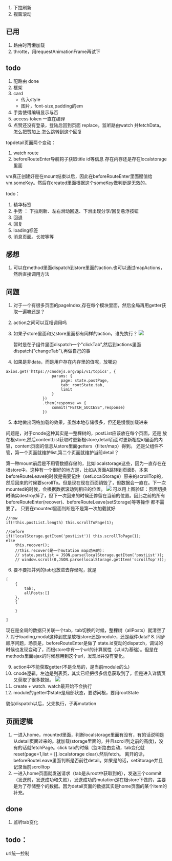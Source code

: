1. 下拉刷新
2. 视窗滚动

## 已用
1. 路由时再懒加载
2. throtte，用requestAnimationFrame再试下

## todo
1. 配路由 done
2. 框架
3. card
    - 传入style 
    - 图片，font-size,padding的em
4. 手势使得编辑显示与否
5. access token 一直在编译
6. 点赞还没有登录，登陆后回到页面 replace。监听路由watch 并fetchData。怎么把赞加上.怎么跳转到这个回复


topdetail页面两个变动：
1. watch route
2. beforeRouteEnter导航钩子获取title id等信息
存在内存还是存在localstorage里面


vm真正创建好是在mount结束以后，因此在beforeRouteEnter里面赋值给vm.someKey。然后在created里面根据这个someKey做判断是无效的。

todo：
1. 精华标签
2. 手势 ： 下拉刷新、左右滑动回退、下滑出现分享/回复悬浮按钮
3. 回退
4. 回复
5. loading标签
6. 消息页面。长按等等

## 感想
1. 可以在method里面dispatch到store里面的action.也可以通过mapActions，然后直接调用方法

## 问题
1. 对于一个有很多页面的pageIndex,存在每个模块里面，然后全局再用getter获取一遍嘛还是？
2. action之间可以互相调用吗
3. 如果子store里面和父store里面都有同样的action，谁先执行？
    ![](http://p1.bqimg.com/567571/eb524fcdd499befb.png)
    
    暂时是在子组件里面dispatch一个"clickTab",然后到actions里面dispatch("changeTab"),再做自己的事
4. 如果是非data，而是用户存在内存里的值呢，放哪边
```
axios.get('https://cnodejs.org/api/v1/topics', {
                    params: {
                        page: state.postPage,
                        tab: rootState.tab,
                        limit
                    }
                })
                .then(response => {
                    commit("FETCH_SUCCESS",response)
                })
```
5. 本地做出网络加载的效果，虽然本地存储很多，但还是慢慢加载进来


问题是，对于cnode这种其实是一整棵树的，postList应该放在每个页面，还是
放在根store,然后contentList获取时更新根store,detail页面时更新相应id里面的内容，content页面的信息从store里面getters（filter/map）得到。
还是父组件不管，第一个页面就维护list,第二个页面就维护当前detail？

第一种mount前后是不用管数据存储的，比如localstorage这些，因为一直存在在根store中。这种有一个很好的地方是，比如从页面A跳转到页面B，本来beforeRouteLeave的时候是需要记住（setLocalStorage）原来的scrollTop的，然后回来的时候要scrollTo。但是现在现在页面销毁了，但数据会一直在。下一次mounted的时候，会根据数据滚动到相应的位置。
![](http://i1.piimg.com/567571/ce0d31ea134cf8a3.png)
可以用上图验证：页面切换时确实destroy掉了，但下一次回来的时候还停留在当前的位置。因此之前的所有beforeRouteEnter(recover)、beforeRouteLeave(setStorage)等等操作
都不需要了。
只要在mounted里面判断是不是第一次加载就好
```
//now
if(!this.postList.length) this.scrollToPage(1);

//before 
if(!localStorage.getItem('postList')) this.scrollToPage(1);
else
    this.recover();
    //this.recover(是一个mutation map过来的):
    // state.postList = JSON.parse(localStorage.getItem('postList'));
    // window.scroll(0,JSON.parse(localStorage.getItem('scrollTop')));
```

6. 要不要把并列的tab也放进去存储呢，就是
```
[
    {
        tab:,
        allPosts:[]
    },
    {

    }

]
```
现在是全局的数据只关联一个tab，tab切换的时候，整棵树（allPosts）就清空了
7. 对于loading,modal这种到底是放根store还是module，还是组件data?
8. 同步顺序问题，场景是，beforeRouteEnter是做了 state.id变动的dispatch，调试的时候也发现变动了，而根store中有一个url的计算属性（以id为基础）。但是在methods里面ajax的时候想用到这个url，发现id并没有变化。
<!-- ==更新,是由于楼主同时设置了created里面fetchDetail跟watch route变动去fetchDetail。应该选后者 -->
9. action中不能获取getter(不是全局的，是当前module的么)
10. cnode逻辑。左边是列表页，其实已经把很多信息获取到了，但是进入详情页又获取了很多数据。
![](http://p1.bqimg.com/567571/12f310397cf08735.png)
11. create + watch. watch最开始不会执行
12. module的getter中state是局部状态，要访问根，要用rootState

貌似dispatch以后，父先执行，子再mutation


## 页面逻辑
1. 一进入home，mounted里面，判断localstorage里面有没有，有的话说明是从detail页面过来的。就加载(storage里面的，并且scroll到之前的高度)，没有的话就fetchPage。click tab的时候（监听路由变动，tab变化就reset(page=1,list = [].localstorage clear).然后fetch。
离开的话，beforeRouteLeave里面判断是否前往detail。如果是的话，setStorage并且记录当前scrolltop
2. 一进入home页面就发送请求（tab是从root中获取到的），发送三个commit（发送前，发送成功和失败），发送成功的mutation是在根store下做的，主要是为了存储整个的数据。因为detail页面的数据其实是home页面的某个item的补充。

## done
1. 监听tab变化

## todo：
url统一控制


